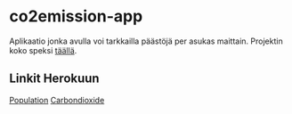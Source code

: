 # co2emission-app
Aplikaatio jonka avulla voi tarkkailla päästöjä per asukas maittain. Projektin koko speksi [täällä](https://www.reaktor.com/ennakkotehtava-ohjelmistokehittaja/).

## Linkit Herokuun
[Population](https://co2emission-backend.herokuapp.com/api/population)
[Carbondioxide](https://co2emission-backend.herokuapp.com/api/carbondioxide)